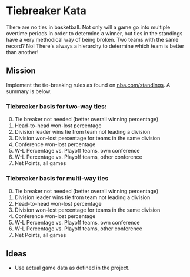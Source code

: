 # Tiebreaker Kata

There are no ties in basketball. Not only will a game go into multiple overtime periods in order to determine a winner,
but ties in the standings have a very methodical way of being broken. Two teams with the same record? No! There's always
a hierarchy to determine which team is better than another!

## Mission

Implement the tie-breaking rules as found on [nba.com/standings](https://www.nba.com/standings). A summary is below.

### Tiebreaker basis for two-way ties:

0. Tie breaker not needed (better overall winning percentage)
1. Head-to-head won-lost percentage
2. Division leader wins tie from team not leading a division
3. Division won-lost percentage for teams in the same division
4. Conference won-lost percentage
5. W-L Percentage vs. Playoff teams, own conference
6. W-L Percentage vs. Playoff teams, other conference
7. Net Points, all games

### Tiebreaker basis for multi-way ties

0. Tie breaker not needed (better overall winning percentage)
1. Division leader wins tie from team not leading a division
2. Head-to-head won-lost percentage
3. Division won-lost percentage for teams in the same division
4. Conference won-lost percentage
5. W-L Percentage vs. Playoff teams, own conference
6. W-L Percentage vs. Playoff teams, other conference
7. Net Points, all games

## Ideas

- Use actual game data as defined in the project.
